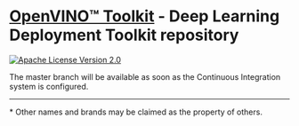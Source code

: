 # [OpenVINO™ Toolkit](https://01.org/openvinotoolkit) - Deep Learning Deployment Toolkit repository
[![Apache License Version 2.0](https://img.shields.io/badge/license-Apache_2.0-green.svg)](LICENSE)

The master branch will be available as soon as the Continuous Integration system is configured. 

---
\* Other names and brands may be claimed as the property of others.
